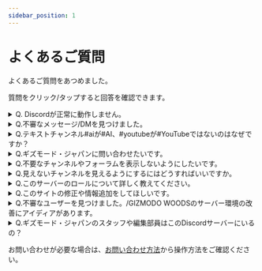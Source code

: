 ```yaml
---
sidebar_position: 1
---
```


# よくあるご質問

よくあるご質問をあつめました。

質問をクリック/タップすると回答を確認できます。

<details>
    <summary>Q. Discordが正常に動作しません。</summary>
    <p>
        A. 以下の内容を試していただき、それでも改善しない場合は#雑談や#質問（<a href="/docs/channel-list#%E3%83%A9%E3%82%A4%E3%83%95%E3%82%B9%E3%82%BF%E3%82%A4%E3%83%AB" rel="noopener">リンクはこちら</a>）で質問するか、<a href="https://support.discord.com/hc/ja" rel="noopener">Discordのサポートページ</a>からサポートをご依頼ください。
    </p>
    <ul>
        <li>Discordやデバイスの再起動</li>
        <li>キャッシュクリア</li>
        <li>アプリの再インストール</li>
    </ul>
</details>

<details>
    <summary>Q.不審なメッセージ/DMを見つけました。</summary>
    <p>
        A.GIZMODO WOODS内で投稿されたメッセージについては、<a href="docs/tutorial-inquiry/report-message.md" rel="noopener">投稿（メッセージ）の通報方法</a>からメッセージの通報をお試しいただくか、メッセージリンクなどの具体的な内容を添えて<a href="docs/tutorial-inquiry/inquiry-support.md" rel="noopener">お問い合わせ</a>ください。   
        GIZMODO WOODSの参加者からのDMについては、やり取りをしているユーザー名とDMのスクリーンショットをご用意のうえ、<a href="docs/tutorial-inquiry/inquiry-support.md" rel="noopener">お問い合わせ</a>ください。   
        なお、GIZMODO WOODS以外のDiscordサーバー、サービスにおける事象については対応できません。
    </p>
</details>

<details>
    <summary>Q.テキストチャンネル#aiが#AI、#youtubeが#YouTubeではないのはなぜですか？</summary>
    <p>
        A.大文字の英字はチャンネル名に使用できず、強制的に小文字になる仕様があるからです。   
    </p>
</details>

<details>
    <summary>Q.ギズモード・ジャパンに問い合わせたいです。</summary>
    <p>
        A.<a href="https://www.mediagene.co.jp/contact" rel="noopener">株式会社メディアジーンのお問い合わせ窓口</a>からお問い合わせください。
    </p>
</details>

<details>
    <summary>Q.不要なチャンネルやフォーラムを表示しないようにしたいです。</summary>
    <p>
        A.<a href="docs/tutorial-channel-display/display-setting/#見たいチャンネルのみを表示" rel="noopener">チャンネル表示</a>や<a href="docs/tutorial-forum/forum-follow" rel="noopener">スレッドの参加/退出</a>より設定をお願いいたします。
    </p>
</details>

<details>
    <summary>Q.見えないチャンネルを見えるようにするにはどうすればいいですか。</summary>
    <p>
        A.<a href="docs/tutorial-channel-display/display-setting#すべてのチャンネルを表示" rel="noopener">チャンネル表示</a>をご確認ください。
    </p>
</details>

<details>
    <summary>Q.このサーバーのロールについて詳しく教えてください。</summary>
    <p>
        A.<a href="docs/tutorial-roles/roles" rel="noopener">ロール</a>をご確認ください。
    </p>
</details>

<details>
    <summary>Q.このサイトの修正や情報追加をしてほしいです。</summary>
    <p>
        A.<a href="/about-us#このウェブサイトについてのお問い合わせ" rel="noopener">このウェブサイトについてのお問い合わせ</a>を参照してください。
    </p>
</details>

<details>
    <summary>Q.不審なユーザーを見つけました。/GIZMODO WOODSのサーバー環境の改善にアイディアがあります。</summary>
    <p>
        A.具体的な内容を添えて<a href="docs/tutorial-inquiry/inquiry-support.md" rel="noopener">お問い合わせ</a>ください。   
        なお、GIZMODO WOODS以外のDiscordサーバー、サービスにおける事象については対応できませんのでご注意ください。
    </p>
</details>

<details>
    <summary>Q.ギズモード・ジャパンのスタッフや編集部員はこのDiscordサーバーにいるの？</summary>
    <p>
        A.カスタムロール「編集部」が付いているユーザーがギズモード・ジャパンのスタッフや編集部員です。
        詳しくは<a href="docs/tutorial-roles/roles/#編集部" rel="noopener">ロール（編集部）</a>をご参照ください。
    </p>
</details>

お問い合わせが必要な場合は、<a href="docs/tutorial-inquiry/inquiry-support.md" rel="noopener">お問い合わせ方法</a>から操作方法をご確認ください。